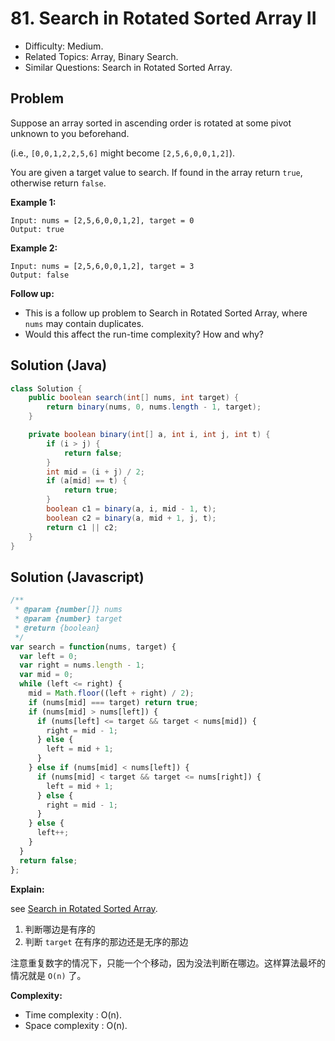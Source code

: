 # 81. Search in Rotated Sorted Array II

- Difficulty: Medium.
- Related Topics: Array, Binary Search.
- Similar Questions: Search in Rotated Sorted Array.

## Problem

Suppose an array sorted in ascending order is rotated at some pivot unknown to you beforehand.

(i.e., ```[0,0,1,2,2,5,6]``` might become ```[2,5,6,0,0,1,2]```).

You are given a target value to search. If found in the array return ```true```, otherwise return ```false```.

**Example 1:**

```
Input: nums = [2,5,6,0,0,1,2], target = 0
Output: true
```

**Example 2:**

```
Input: nums = [2,5,6,0,0,1,2], target = 3
Output: false
```

**Follow up:**

- This is a follow up problem to Search in Rotated Sorted Array, where ```nums``` may contain duplicates.
- Would this affect the run-time complexity? How and why?

## Solution (Java)
```java
class Solution {
    public boolean search(int[] nums, int target) {
        return binary(nums, 0, nums.length - 1, target);
    }

    private boolean binary(int[] a, int i, int j, int t) {
        if (i > j) {
            return false;
        }
        int mid = (i + j) / 2;
        if (a[mid] == t) {
            return true;
        }
        boolean c1 = binary(a, i, mid - 1, t);
        boolean c2 = binary(a, mid + 1, j, t);
        return c1 || c2;
    }
}
```

## Solution (Javascript)

```javascript
/**
 * @param {number[]} nums
 * @param {number} target
 * @return {boolean}
 */
var search = function(nums, target) {
  var left = 0;
  var right = nums.length - 1;
  var mid = 0;
  while (left <= right) {
    mid = Math.floor((left + right) / 2);
    if (nums[mid] === target) return true;
    if (nums[mid] > nums[left]) {
      if (nums[left] <= target && target < nums[mid]) {
        right = mid - 1;
      } else {
        left = mid + 1;
      }
    } else if (nums[mid] < nums[left]) {
      if (nums[mid] < target && target <= nums[right]) {
        left = mid + 1;
      } else {
        right = mid - 1;
      }
    } else {
      left++;
    }
  }
  return false;
};
```

**Explain:**

see [Search in Rotated Sorted Array](./search-in-rotated-sorted-array.html).

1. 判断哪边是有序的
2. 判断 `target` 在有序的那边还是无序的那边

注意重复数字的情况下，只能一个个移动，因为没法判断在哪边。这样算法最坏的情况就是 `O(n)` 了。

**Complexity:**

* Time complexity : O(n).
* Space complexity : O(n).

